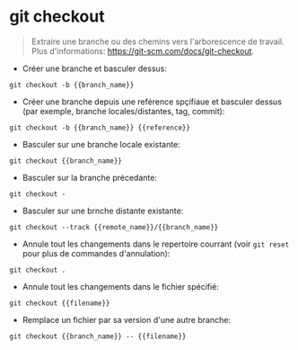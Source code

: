 # git checkout

> Extraire une branche ou des chemins vers l'arborescence de travail.
> Plus d'informations: <https://git-scm.com/docs/git-checkout>.

- Créer une branche et basculer dessus:

`git checkout -b {{branch_name}}`

- Créer une branche depuis une reférence spçifiaue et basculer dessus (par exemple, branche locales/distantes, tag, commit):

`git checkout -b {{branch_name}} {{reference}}`

- Basculer sur une branche locale existante:

`git checkout {{branch_name}}`

- Basculer sur la branche précedante:

`git checkout -`

- Basculer sur une brnche distante existante:

`git checkout --track {{remote_name}}/{{branch_name}}`

- Annule tout les changements dans le repertoire courrant (voir `git reset` pour plus de commandes d'annulation):

`git checkout .`

- Annule tout les changements dans le fichier spécifié:

`git checkout {{filename}}`

- Remplace un fichier par sa version d'une autre branche:

`git checkout {{branch_name}} -- {{filename}}`
